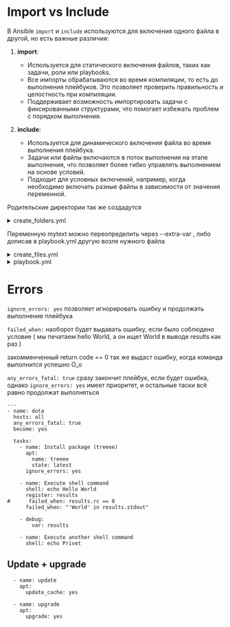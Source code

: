 # Import vs Include
В Ansible `import` и `include` используются для включения одного файла в другой, но есть важные различия:

1. **import**:
   - Используется для статического включения файлов, таких как задачи, роли или playbooks.
   - Все импорты обрабатываются во время компиляции, то есть до выполнения плейбуков. Это позволяет проверить правильность и целостность при компиляции.
   - Поддерживает возможность импортировать задачи с фиксированными структурами, что помогает избежать проблем с порядком выполнения.

2. **include**:
   - Используется для динамического включения файла во время выполнения плейбука.
   - Задачи или файлы включаются в поток выполнения на этапе выполнения, что позволяет более гибко управлять выполнением на основе условий.
   - Подходит для условных включений, например, когда необходимо включать разные файлы в зависимости от значения переменной.
  
Родительские директории так же создадутся
<details> <summary>create_folders.yml</summary>

```
---
- name: create folder1
  file:
    path: /home/secret/folder1
    state: directory
    mode: 0755

- name: create folder2
  file:
    path: /home/secret/folder2
    state: directory
    mode: 0755

```
</details>

Переменную mytext можно переопределить через --extra-var , либо дописав в playbook.yml другую возле нужного файла
<details> <summary>create_files.yml</summary>

```
---
- name: create file1
  copy:
    dest: /home/secret/file1.txt
    content: |
      hello {{ mytext }}

- name: create file2
  copy:
    dest: /home/secret/file2.txt
    content: |
      hello2 {{ mytext }}

```
</details>


<details> <summary>playbook.yml</summary>

```
---
- name: import
  hosts: all
  become: yes

  vars:
    mytext: "dota"

  tasks:
  - name: ping
    ping:

  - include_tasks: create_folders.yml
  - import_tasks: create_files.yml
```
</details>

# Errors
```ignore_errors: yes``` позволяет игнорировать ошибку и продолжать выполнение плейбука

```failed_when:``` наоборот будет выдавать ошибку, если было соблюдено условие ( мы печатаем hello World, а он ищет World в выводе results как раз )

закомменченный return code == 0 так же выдаст ошибку, когда команда выполнится успешно О_о

```any_errors_fatal: true``` сразу закончит плейбук, если будет ошибка, однако ```ignore_errors: yes``` имеет приоритет, и остальные таски всё равно продолжат выполняться
```
---
- name: dota
  hosts: all
  any_errors_fatal: true
  become: yes

  tasks:
    - name: Install package (treeee)
      apt:
        name: treeee
        state: latest
      ignore_errors: yes

    - name: Execute shell command
      shell: echo Hello World
      register: results
#      failed_when: results.rc == 0
      failed_when: "'World' in results.stdout"

    - debug:
        var: results

    - name: Execute another shell command
      shell: echo Privet

```

## Update + upgrade

```
  - name: update
    apt:
      update_cache: yes

  - name: upgrade
    apt:
      upgrade: yes
```
